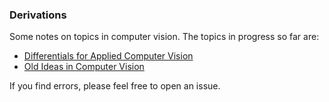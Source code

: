 ### Derivations

Some notes on topics in computer vision. The topics in progress so far are:

* [Differentials for Applied Computer Vision]()
* [Old Ideas in Computer Vision]()

If you find errors, please feel free to open an issue.